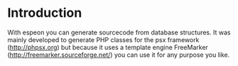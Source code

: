# Introduction #

With espeon you can generate sourcecode from database structures. It was mainly developed to generate PHP classes for the psx framework (http://phpsx.org) but because it uses a template engine FreeMarker (http://freemarker.sourceforge.net/) you can use it for any purpose you like.